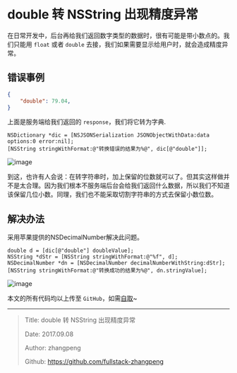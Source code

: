 # double 转 NSString 出现精度异常

在日常开发中，后台再给我们返回数字类型的数据时，很有可能是带小数点的。我们只能用 `float` 或者 `double` 去接，我们如果需要显示给用户时，就会造成精度异常。

## 错误事例

```json
{
    "double": 79.04,
}
```

上面是服务端给我们返回的 `response`，我们将它转为字典.

```objc
NSDictionary *dic = [NSJSONSerialization JSONObjectWithData:data options:0 error:nil];
[NSString stringWithFormat:@"转换错误的结果为%@", dic[@"double"]];
```

![image](http://upload-images.jianshu.io/upload_images/4835393-f9daffa66dafa028.jpeg?imageMogr2/auto-orient/strip%7CimageView2/2/w/1240)

到这，也许有人会说：在转字符串时，加上保留的位数就可以了。但其实这样做并不是太合理。因为我们根本不服务端后台会给我们返回什么数据，所以我们不知道该保留几位小数。同理，我们也不能采取切割字符串的方式去保留小数位数。

## 解决办法

采用苹果提供的NSDecimalNumber解决此问题。

```objc
double d = [dic[@"double"] doubleValue];
NSString *dStr = [NSString stringWithFormat:@"%f", d];
NSDecimalNumber *dn = [NSDecimalNumber decimalNumberWithString:dStr];
[NSString stringWithFormat:@"转换成功的结果为%@", dn.stringValue];
```

![image](http://upload-images.jianshu.io/upload_images/4835393-f9daffa66dafa028.jpeg?imageMogr2/auto-orient/strip%7CimageView2/2/w/1240)

本文的所有代码均以上传至 `GitHub`，如需[自取](https://github.com/fullstack-zhangpeng/P_App_OC.git)~

---

> Title: double 转 NSString 出现精度异常
>
> Date: 2017.09.08
>
> Author: zhangpeng
>
> Github: <https://github.com/fullstack-zhangpeng>
